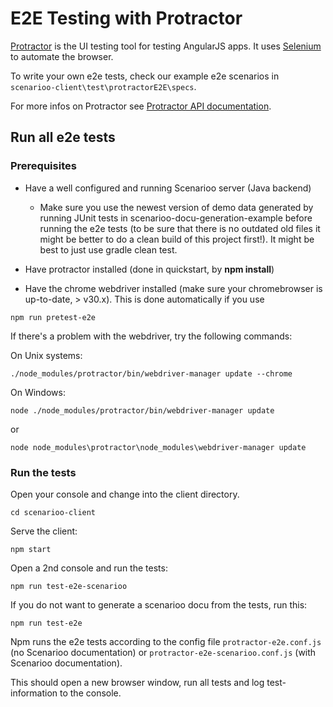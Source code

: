 # E2E Testing with Protractor

[Protractor](https://github.com/angular/protractor) is the UI testing tool for testing AngularJS apps. It uses [Selenium](http://www.seleniumhq.org/) to automate the browser.

To write your own e2e tests, check our example e2e scenarios in `scenarioo-client\test\protractorE2E\specs`.

For more infos on Protractor see [Protractor API documentation](http://angular.github.io/protractor/#/api).

## Run all e2e tests

### Prerequisites

 * Have a well configured and running Scenarioo server (Java backend)
   * Make sure you use the newest version of demo data generated by running JUnit tests in scenarioo-docu-generation-example before running the e2e tests (to be sure that there is no outdated old files it might be better to do a clean build of this project first!). It might be best to just use gradle clean test.
 
 * Have protractor installed (done in quickstart, by **npm install**)

 * Have the chrome webdriver installed (make sure your chromebrowser is up-to-date, > v30.x).
 This is done automatically if you use
 ```
 npm run pretest-e2e
 ```
 If there's a problem with the webdriver, try the following commands:
 
  On Unix systems:
  ```
  ./node_modules/protractor/bin/webdriver-manager update --chrome
  ```
  On Windows:
  ```
  node ./node_modules/protractor/bin/webdriver-manager update
  ```
  or
  ```  
  node node_modules\protractor\node_modules\webdriver-manager update
  ```

### Run the tests

Open your console and change into the client directory.

   ```
   cd scenarioo-client
   ```

Serve the client:

   ```
   npm start
   ```

Open a 2nd console and run the tests:

   ```
   npm run test-e2e-scenarioo
   ```

If you do not want to generate a scenarioo docu from the tests, run this:

   ```
   npm run test-e2e
   ```

Npm runs the e2e tests according to the config file `protractor-e2e.conf.js` (no Scenarioo documentation) or `protractor-e2e-scenarioo.conf.js` (with Scenarioo documentation).

This should open a new browser window, run all tests and log test-information to the console.
